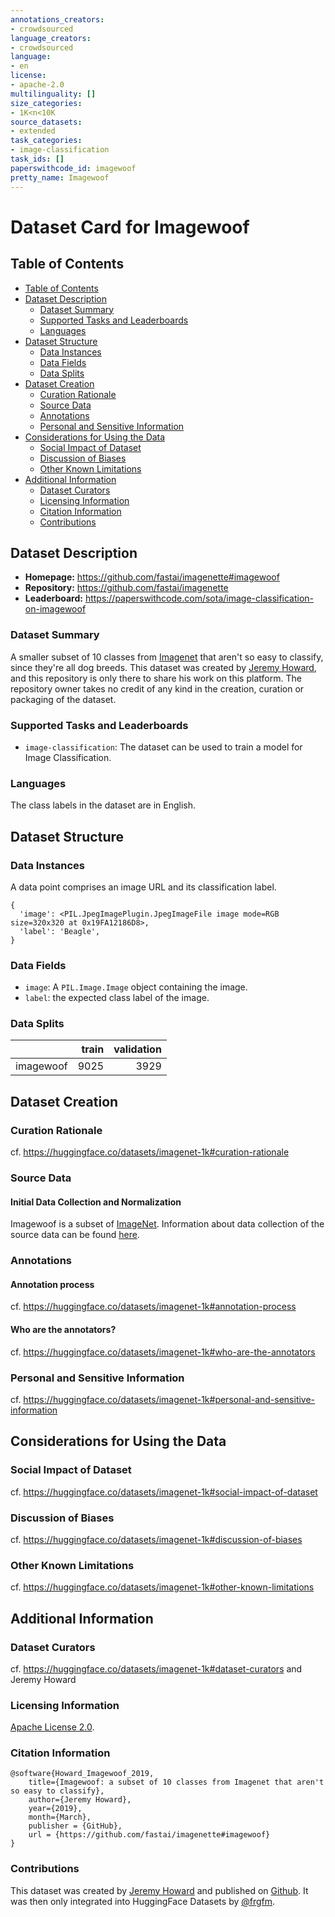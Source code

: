 ```yaml
---
annotations_creators:
- crowdsourced
language_creators:
- crowdsourced
language:
- en
license:
- apache-2.0
multilinguality: []
size_categories:
- 1K<n<10K
source_datasets:
- extended
task_categories:
- image-classification
task_ids: []
paperswithcode_id: imagewoof
pretty_name: Imagewoof
---
```


# Dataset Card for Imagewoof

## Table of Contents
- [Table of Contents](#table-of-contents)
- [Dataset Description](#dataset-description)
  - [Dataset Summary](#dataset-summary)
  - [Supported Tasks and Leaderboards](#supported-tasks-and-leaderboards)
  - [Languages](#languages)
- [Dataset Structure](#dataset-structure)
  - [Data Instances](#data-instances)
  - [Data Fields](#data-fields)
  - [Data Splits](#data-splits)
- [Dataset Creation](#dataset-creation)
  - [Curation Rationale](#curation-rationale)
  - [Source Data](#source-data)
  - [Annotations](#annotations)
  - [Personal and Sensitive Information](#personal-and-sensitive-information)
- [Considerations for Using the Data](#considerations-for-using-the-data)
  - [Social Impact of Dataset](#social-impact-of-dataset)
  - [Discussion of Biases](#discussion-of-biases)
  - [Other Known Limitations](#other-known-limitations)
- [Additional Information](#additional-information)
  - [Dataset Curators](#dataset-curators)
  - [Licensing Information](#licensing-information)
  - [Citation Information](#citation-information)
  - [Contributions](#contributions)

## Dataset Description

- **Homepage:** https://github.com/fastai/imagenette#imagewoof
- **Repository:** https://github.com/fastai/imagenette
- **Leaderboard:** https://paperswithcode.com/sota/image-classification-on-imagewoof

### Dataset Summary

A smaller subset of 10 classes from [Imagenet](https://huggingface.co/datasets/imagenet-1k#dataset-summary) that aren't so easy to classify, since they're all dog breeds.
This dataset was created by [Jeremy Howard](https://twitter.com/jeremyphoward), and this repository is only there to share his work on this platform. The repository owner takes no credit of any kind in the creation, curation or packaging of the dataset.

### Supported Tasks and Leaderboards

- `image-classification`: The dataset can be used to train a model for Image Classification.

### Languages

The class labels in the dataset are in English.

## Dataset Structure

### Data Instances

A data point comprises an image URL and its classification label.

```
{
  'image': <PIL.JpegImagePlugin.JpegImageFile image mode=RGB size=320x320 at 0x19FA12186D8>,
  'label': 'Beagle',
}
```

### Data Fields

- `image`: A `PIL.Image.Image` object containing the image.
- `label`: the expected class label of the image.

### Data Splits

|         |train|validation|
|---------|----:|---------:|
|imagewoof| 9025|      3929|


## Dataset Creation

### Curation Rationale

cf. https://huggingface.co/datasets/imagenet-1k#curation-rationale

### Source Data

#### Initial Data Collection and Normalization

Imagewoof is a subset of [ImageNet](https://huggingface.co/datasets/imagenet-1k). Information about data collection of the source data can be found [here](https://huggingface.co/datasets/imagenet-1k#initial-data-collection-and-normalization).

### Annotations

#### Annotation process

cf. https://huggingface.co/datasets/imagenet-1k#annotation-process

#### Who are the annotators?

cf. https://huggingface.co/datasets/imagenet-1k#who-are-the-annotators

### Personal and Sensitive Information

cf. https://huggingface.co/datasets/imagenet-1k#personal-and-sensitive-information

## Considerations for Using the Data

### Social Impact of Dataset

cf. https://huggingface.co/datasets/imagenet-1k#social-impact-of-dataset

### Discussion of Biases

cf. https://huggingface.co/datasets/imagenet-1k#discussion-of-biases

### Other Known Limitations

cf. https://huggingface.co/datasets/imagenet-1k#other-known-limitations

## Additional Information

### Dataset Curators

cf. https://huggingface.co/datasets/imagenet-1k#dataset-curators
and Jeremy Howard

### Licensing Information

[Apache License 2.0](https://www.apache.org/licenses/LICENSE-2.0).

### Citation Information

```
@software{Howard_Imagewoof_2019,
    title={Imagewoof: a subset of 10 classes from Imagenet that aren't so easy to classify},
    author={Jeremy Howard},
    year={2019},
    month={March},
    publisher = {GitHub},
    url = {https://github.com/fastai/imagenette#imagewoof}
}
```

### Contributions

This dataset was created by [Jeremy Howard](https://twitter.com/jeremyphoward) and published on [Github](https://github.com/fastai/imagenette). It was then only integrated into HuggingFace Datasets by [@frgfm](https://huggingface.co/frgfm).
